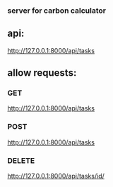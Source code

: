 ### server for carbon calculator

## api:
http://127.0.0.1:8000/api/tasks

## allow requests:

### GET
http://127.0.0.1:8000/api/tasks

### POST
http://127.0.0.1:8000/api/tasks

### DELETE
http://127.0.0.1:8000/api/tasks/id/